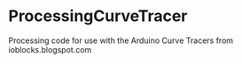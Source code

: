 ProcessingCurveTracer
=====================

Processing code for use with the Arduino Curve Tracers from ioblocks.blogspot.com
